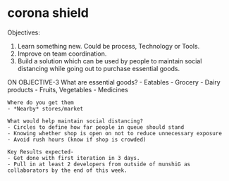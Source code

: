 # corona shield

Objectives:
1. Learn something new. Could be process, Technology or Tools.
2. Improve on team coordination.
3. Build a solution which can be used by people to maintain social distancing while going out to purchase essential goods.

ON OBJECTIVE-3
	What are essential goods?
	- Eatables
		- Grocery
		- Dairy products
		- Fruits, Vegetables
	- Medicines

	Where do you get them
	- *Nearby* stores/market

	What would help maintain social distancing?
	- Circles to define how far people in queue should stand
	- Knowing whether shop is open on not to reduce unnecessary exposure
	- Avoid rush hours (know if shop is crowded)

	Key Results expected-
	- Get done with first iteration in 3 days.
	- Pull in at least 2 developers from outside of munshiG as collaborators by the end of this week.

